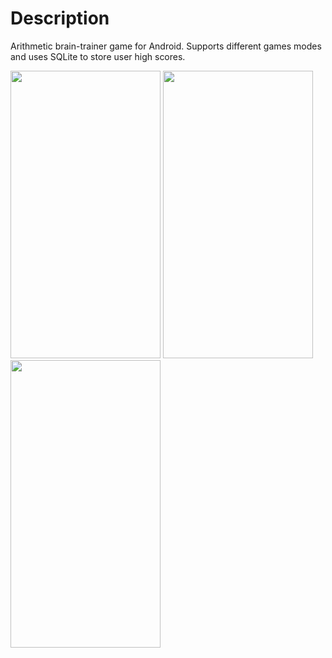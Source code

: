 # Description
Arithmetic brain-trainer game for Android. Supports different games modes and uses SQLite to store user high scores.

<img src=https://i.postimg.cc/TY5JwfSk/main-main-page.png width=240 height=460> <img src=https://i.postimg.cc/rpMzt2yX/subtract-screen.png width=240 height=460> <img src=https://i.postimg.cc/g2ktNn2g/division-screen.png width=240 height=460>